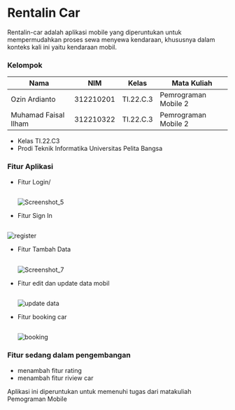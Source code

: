 # Rentalin Car
Rentalin-car adalah aplikasi mobile yang diperuntukan untuk mempermudahkan proses sewa menyewa kendaraan, khususnya dalam konteks kali ini yaitu kendaraan mobil.

### Kelompok
| Nama                      | NIM       | Kelas     | Mata Kuliah          |
| ------------------------- | --------- | --------- | -------------------- |
| Ozin Ardianto             | 312210201 | TI.22.C.3 | Pemrograman Mobile 2 |
| Muhamad Faisal Ilham      | 312210322 | TI.22.C.3 | Pemrograman Mobile 2 |
-  Kelas TI.22.C3
-  Prodi Teknik Informatika Universitas Pelita Bangsa

### Fitur Aplikasi
- Fitur Login/
  ##
  ![Screenshot_5](https://github.com/VsalCode/Rentalin-Car/assets/115516624/027d4a48-a6ed-47af-bd2b-c4dacc6a8540)

- Fitur Sign In
  ##
![register](https://github.com/VsalCode/Rentalin-Car/assets/115516624/36ded5fe-544f-47a3-9640-2e9f83e9a8ec)

- Fitur Tambah Data
  ##
  ![Screenshot_7](https://github.com/VsalCode/Rentalin-Car/assets/115516624/86905dd0-abf7-4404-acf9-8a2fcf7e5ab6)
  
- Fitur edit dan update data mobil
  ##
  ![update data](https://github.com/VsalCode/Rentalin-Car/assets/115516624/163b767f-227e-4acd-b3a5-fb431421d5d4)

- Fitur booking car
  ##
  ![booking](https://github.com/VsalCode/Rentalin-Car/assets/115516624/a1418847-12e4-45ca-af93-9e9668e07511)

### Fitur sedang dalam pengembangan
- menambah fitur rating
- menambah fitur riview car

Aplikasi ini diperuntukan untuk memenuhi tugas dari matakuliah Pemograman Mobile
